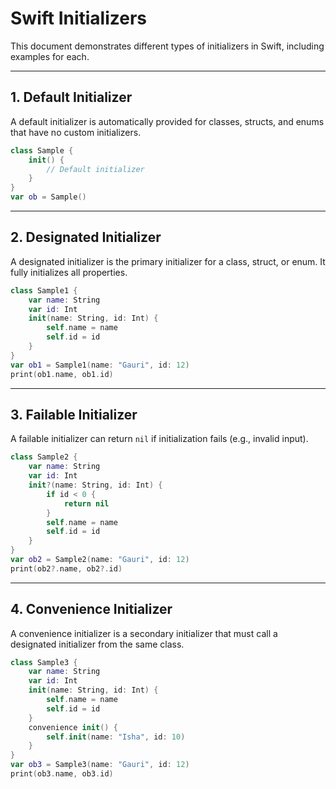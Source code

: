 # Swift Initializers

This document demonstrates different types of initializers in Swift, including examples for each.

---

## 1. Default Initializer

A default initializer is automatically provided for classes, structs, and enums that have no custom initializers.

```swift
class Sample {
    init() {
        // Default initializer
    }
}
var ob = Sample()
```

---

## 2. Designated Initializer

A designated initializer is the primary initializer for a class, struct, or enum. It fully initializes all properties.

```swift
class Sample1 {
    var name: String
    var id: Int
    init(name: String, id: Int) {
        self.name = name
        self.id = id
    }
}
var ob1 = Sample1(name: "Gauri", id: 12)
print(ob1.name, ob1.id)
```

---

## 3. Failable Initializer

A failable initializer can return `nil` if initialization fails (e.g., invalid input).

```swift
class Sample2 {
    var name: String
    var id: Int
    init?(name: String, id: Int) {
        if id < 0 {
            return nil
        }
        self.name = name
        self.id = id
    }
}
var ob2 = Sample2(name: "Gauri", id: 12)
print(ob2?.name, ob2?.id)
```

---

## 4. Convenience Initializer

A convenience initializer is a secondary initializer that must call a designated initializer from the same class.

```swift
class Sample3 {
    var name: String
    var id: Int
    init(name: String, id: Int) {
        self.name = name
        self.id = id
    }
    convenience init() {
        self.init(name: "Isha", id: 10)
    }
}
var ob3 = Sample3(name: "Gauri", id: 12)
print(ob3.name, ob3.id)
```